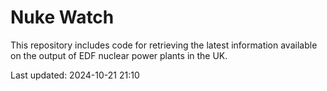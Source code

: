 # Nuke Watch

This repository includes code for retrieving the latest information available on the output of EDF nuclear power plants in the UK.

Last updated: 2024-10-21 21:10